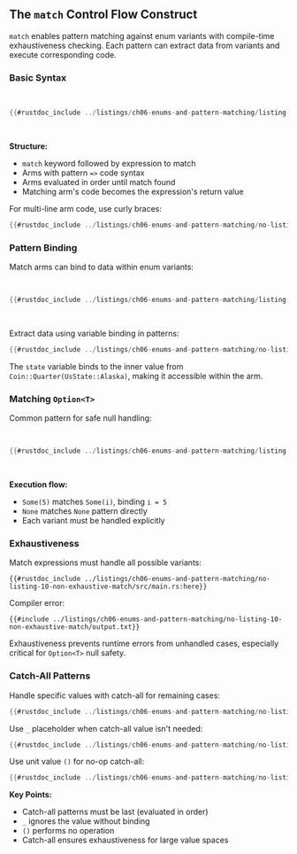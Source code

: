 <!-- Old heading. Do not remove or links may break. -->

<a id="the-match-control-flow-operator"></a>

## The `match` Control Flow Construct

`match` enables pattern matching against enum variants with compile-time exhaustiveness checking. Each pattern can extract data from variants and execute corresponding code.

### Basic Syntax

<Listing number="6-3" caption="An enum and a `match` expression that has the variants of the enum as its patterns">

```rust
{{#rustdoc_include ../listings/ch06-enums-and-pattern-matching/listing-06-03/src/main.rs:here}}
```

</Listing>

**Structure:**
- `match` keyword followed by expression to match
- Arms with pattern `=>` code syntax
- Arms evaluated in order until match found
- Matching arm's code becomes the expression's return value

For multi-line arm code, use curly braces:

```rust
{{#rustdoc_include ../listings/ch06-enums-and-pattern-matching/no-listing-08-match-arm-multiple-lines/src/main.rs:here}}
```

### Pattern Binding

Match arms can bind to data within enum variants:

<Listing number="6-4" caption="A `Coin` enum in which the `Quarter` variant also holds a `UsState` value">

```rust
{{#rustdoc_include ../listings/ch06-enums-and-pattern-matching/listing-06-04/src/main.rs:here}}
```

</Listing>

Extract data using variable binding in patterns:

```rust
{{#rustdoc_include ../listings/ch06-enums-and-pattern-matching/no-listing-09-variable-in-pattern/src/main.rs:here}}
```

The `state` variable binds to the inner value from `Coin::Quarter(UsState::Alaska)`, making it accessible within the arm.

### Matching `Option<T>`

Common pattern for safe null handling:

<Listing number="6-5" caption="A function that uses a `match` expression on an `Option<i32>`">

```rust
{{#rustdoc_include ../listings/ch06-enums-and-pattern-matching/listing-06-05/src/main.rs:here}}
```

</Listing>

**Execution flow:**
- `Some(5)` matches `Some(i)`, binding `i = 5`
- `None` matches `None` pattern directly
- Each variant must be handled explicitly

### Exhaustiveness

Match expressions must handle all possible variants:

```rust,ignore,does_not_compile
{{#rustdoc_include ../listings/ch06-enums-and-pattern-matching/no-listing-10-non-exhaustive-match/src/main.rs:here}}
```

Compiler error:
```console
{{#include ../listings/ch06-enums-and-pattern-matching/no-listing-10-non-exhaustive-match/output.txt}}
```

Exhaustiveness prevents runtime errors from unhandled cases, especially critical for `Option<T>` null safety.

### Catch-All Patterns

Handle specific values with catch-all for remaining cases:

```rust
{{#rustdoc_include ../listings/ch06-enums-and-pattern-matching/no-listing-15-binding-catchall/src/main.rs:here}}
```

Use `_` placeholder when catch-all value isn't needed:

```rust
{{#rustdoc_include ../listings/ch06-enums-and-pattern-matching/no-listing-16-underscore-catchall/src/main.rs:here}}
```

Use unit value `()` for no-op catch-all:

```rust
{{#rustdoc_include ../listings/ch06-enums-and-pattern-matching/no-listing-17-underscore-unit/src/main.rs:here}}
```

**Key Points:**
- Catch-all patterns must be last (evaluated in order)
- `_` ignores the value without binding
- `()` performs no operation
- Catch-all ensures exhaustiveness for large value spaces

[tuples]: ch03-02-data-types.html#the-tuple-type
[ch19-00-patterns]: ch19-00-patterns.html
